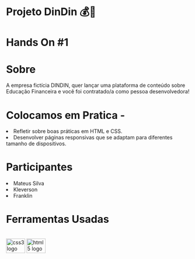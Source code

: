 # Projeto DinDin 💰💸

# Hands On #1

# Sobre 

A empresa fictícia DINDIN, quer lançar uma plataforma de
conteúdo sobre Educação Financeira e você foi
contratado/a como pessoa desenvolvedora!

# Colocamos em Pratica -

<li> Refletir sobre boas práticas em HTML e CSS.

<li> Desenvolver páginas responsivas que se adaptam para
diferentes tamanho de dispositivos.

# Participantes

  <li> Mateus Silva
  <li> Kleverson
  <li> Franklin
    
 # Ferramentas Usadas
 <br>
<img src="https://cdn.jsdelivr.net/gh/devicons/devicon/icons/css3/css3-original.svg" height="40" width="52" alt="css3 logo"  />
  <img src="https://cdn.jsdelivr.net/gh/devicons/devicon/icons/html5/html5-original.svg" height="40" width="52" alt="html5 logo"  />

